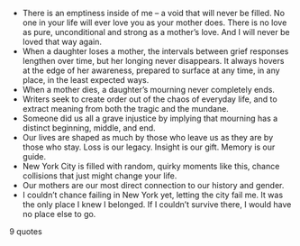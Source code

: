  - There is an emptiness inside of me – a void that will never be filled. No one in your life will ever love you as your mother does. There is no love as pure, unconditional and strong as a mother’s love. And I will never be loved that way again.
 - When a daughter loses a mother, the intervals between grief responses lengthen over time, but her longing never disappears. It always hovers at the edge of her awareness, prepared to surface at any time, in any place, in the least expected ways.
 - When a mother dies, a daughter’s mourning never completely ends.
 - Writers seek to create order out of the chaos of everyday life, and to extract meaning from both the tragic and the mundane.
 - Someone did us all a grave injustice by implying that mourning has a distinct beginning, middle, and end.
 - Our lives are shaped as much by those who leave us as they are by those who stay. Loss is our legacy. Insight is our gift. Memory is our guide.
 - New York City is filled with random, quirky moments like this, chance collisions that just might change your life.
 - Our mothers are our most direct connection to our history and gender.
 - I couldn’t chance failing in New York yet, letting the city fail me. It was the only place I knew I belonged. If I couldn’t survive there, I would have no place else to go.

9 quotes